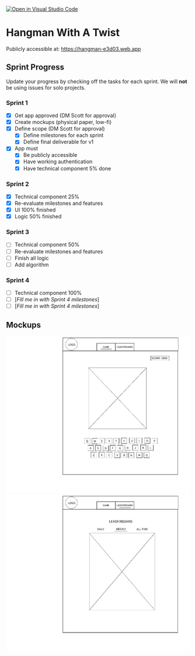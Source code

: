 [![Open in Visual Studio Code](https://classroom.github.com/assets/open-in-vscode-c66648af7eb3fe8bc4f294546bfd86ef473780cde1dea487d3c4ff354943c9ae.svg)](https://classroom.github.com/online_ide?assignment_repo_id=8037174&assignment_repo_type=AssignmentRepo)

# Hangman With A Twist

Publicly accessible at: https://hangman-e3d03.web.app

## Sprint Progress

Update your progress by checking off the tasks for each sprint. We will **not** be using issues for solo projects.

### Sprint 1

- [x] Get app approved (DM Scott for approval)
- [x] Create mockups (physical paper, low-fi)
- [x] Define scope (DM Scott for approval)
  - [x] Define milestones for each sprint
  - [x] Define final deliverable for v1
- [x] App must
  - [x] Be publicly accessible
  - [x] Have working authentication
  - [x] Have technical component 5% done

### Sprint 2

- [x] Technical component 25%
- [x] Re-evaluate milestones and features
- [x] UI 100% finished
- [x] Logic 50% finished

### Sprint 3

- [ ] Technical component 50%
- [ ] Re-evaluate milestones and features
- [ ] Finish all logic
- [ ] Add algorithm

### Sprint 4

- [ ] Technical component 100%
- [ ] [*Fill me in with Sprint 4 milestones*]
- [ ] [*Fill me in with Sprint 4 milestones*]

## Mockups

![mockup 1](src/assets/images/mockups/mockup1.png)
![mockup 2](src/assets/images/mockups/mockup2.png)
